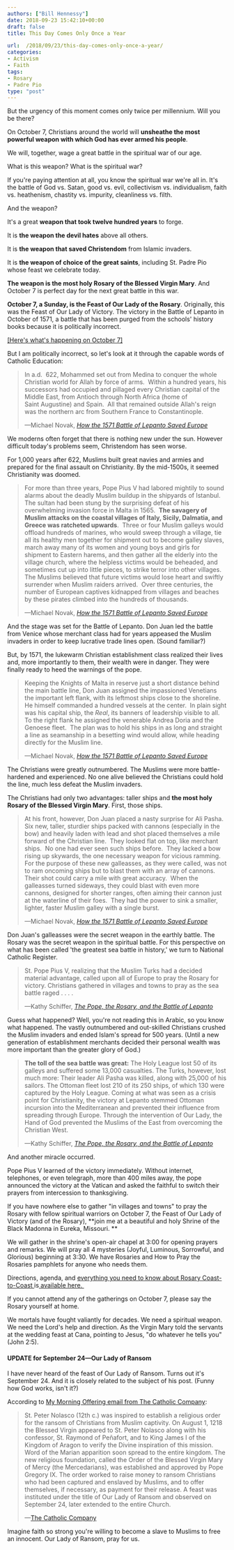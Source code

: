 ```yaml
---
authors: ["Bill Hennessy"]
date: 2018-09-23 15:42:10+00:00
draft: false
title: This Day Comes Only Once a Year

url:  /2018/09/23/this-day-comes-only-once-a-year/
categories:
- Activism
- Faith
tags:
- Rosary
- Padre Pio
type: "post"
---
```





But the urgency of this moment comes only twice per millennium. Will you be there?







On October 7, Christians around the world will **unsheathe the most powerful weapon with which God has ever armed his people**. 







We will, together, wage a great battle in the spiritual war of our age. 







What is this weapon? What is the spiritual war? 







If you're paying attention at all, you know the spiritual war we're all in. It's the battle of God vs. Satan, good vs. evil, collectivism vs. individualism, faith vs. heathenism, chastity vs. impurity, cleanliness vs. filth. 







And the weapon? 







It's a great **weapon that took twelve hundred years** to forge. 







It is **the weapon the devil hates** above all others.







It is **the weapon that saved Christendom** from Islamic invaders. 







It is **the weapon of choice of the great saints**, including St. Padre Pio whose feast we celebrate today. 







**The weapon is the **most holy** Rosary of the Blessed Virgin Mary**. And October 7 is perfect day for the next great battle in this war.







**October 7, a Sunday, is the Feast of Our Lady of the Rosary**. Originally, this was the Feast of Our Lady of Victory. The victory in the Battle of Lepanto in October of 1571, a battle that has been purged from the schools' history books because it is politically incorrect. 







[[Here's what's happening on October 7]](https://www.hennessysview.com/2018/09/18/rosary-coast-to-coast-october-7-pray-for-america/)







But I am politically incorrect, so let's look at it through the capable words of Catholic Education:







> In a.d.  622, Mohammed set out from Medina to conquer the whole Christian world for Allah by force of arms.  Within a hundred years, his successors had occupied and pillaged every Christian capital of the Middle East, from Antioch through North Africa (home of Saint Augustine) and Spain.  All that remained outside Allah's reign was the northern arc from Southern France to Constantinople.
> 
> —Michael Novak, _[How the 1571 Battle of Lepanto Saved Europe  
](https://www.catholiceducation.org/en/culture/history/how-the-1571-battle-of-lepanto-saved-europe.html)_







We moderns often forget that there is nothing new under the sun. However difficult today's problems seem, Christendom has seen worse. 







For 1,000 years after 622, Muslims built great navies and armies and prepared for the final assault on Christianity. By the mid-1500s, it seemed Christianity was doomed. 







> For more than three years, Pope Pius V had labored mightily to sound alarms about the deadly Muslim buildup in the shipyards of Istanbul.  The sultan had been stung by the surprising defeat of his overwhelming invasion force in Malta in 1565.  **The savagery of Muslim attacks on the coastal villages of Italy, Sicily, Dalmatia, and Greece was ratcheted upwards**.  Three or four Muslim galleys would offload hundreds of marines, who would sweep through a village, tie all its healthy men together for shipment out to become galley slaves, march away many of its women and young boys and girls for shipment to Eastern harems, and then gather all the elderly into the village church, where the helpless victims would be beheaded, and sometimes cut up into little pieces, to strike terror into other villages.  The Muslims believed that future victims would lose heart and swiftly surrender when Muslim raiders arrived.  Over three centuries, the number of European captives kidnapped from villages and beaches by these pirates climbed into the hundreds of thousands.
> 
> —Michael Novak, _[How the 1571 Battle of Lepanto Saved Europe](https://www.catholiceducation.org/en/culture/history/how-the-1571-battle-of-lepanto-saved-europe.html)_







And the stage was set for the Battle of Lepanto. Don Juan led the battle from Venice whose merchant class had for years appeased the Muslim invaders in order to keep lucrative trade lines open. (Sound familiar?)







But, by 1571, the lukewarm Christian establishment class realized their lives and, more importantly to them, their wealth were in danger. They were finally ready to heed the warnings of the pope. 







> Keeping the Knights of Malta in reserve just a short distance behind the main battle line, Don Juan assigned the impassioned Venetians the important left flank, with its leftmost ships close to the shoreline.  He himself commanded a hundred vessels at the center.  In plain sight was his capital ship, the _Real_, its banners of leadership visible to all.  To the right flank he assigned the venerable Andrea Doria and the Genoese fleet.  The plan was to hold his ships in as long and straight a line as seamanship in a besetting wind would allow, while heading directly for the Muslim line.
> 
> —Michael Novak, _[How the 1571 Battle of Lepanto Saved Europe](https://www.catholiceducation.org/en/culture/history/how-the-1571-battle-of-lepanto-saved-europe.html)_







The Christians were greatly outnumbered. The Muslims were more battle-hardened and experienced. No one alive believed the Christians could hold the line, much less defeat the Muslim invaders. 







The Christians had only two advantages: taller ships and **the **most holy** Rosary of the Blessed Virgin Mary**. First, those ships. 







> At his front, however, Don Juan placed a nasty surprise for Ali Pasha.  Six new, taller, sturdier ships packed with cannons (especially in the bow) and heavily laden with lead and shot placed themselves a mile forward of the Christian line.  They looked flat on top, like merchant ships.  No one had ever seen such ships before.  They lacked a bow rising up skywards, the one necessary weapon for vicious ramming.  For the purpose of these new galleasses, as they were called, was not to ram oncoming ships but to blast them with an array of cannons.  Their shot could carry a mile with great accuracy.  When the galleasses turned sideways, they could blast with even more cannons, designed for shorter ranges, often aiming their cannon just at the waterline of their foes.  They had the power to sink a smaller, lighter, faster Muslim galley with a single burst.
> 
> —Michael Novak, _[How the 1571 Battle of Lepanto Saved Europe](https://www.catholiceducation.org/en/culture/history/how-the-1571-battle-of-lepanto-saved-europe.html)_







Don Juan's galleasses were the secret weapon in the earthly battle. The Rosary was the secret weapon in the spiritual battle. For this perspective on what has been called 'the greatest sea battle in history,' we turn to National Catholic Register.







> St. Pope Pius V, realizing that the Muslim Turks had a decided material advantage, called upon all of Europe to pray the Rosary for victory. Christians gathered in villages and towns to pray as the sea battle raged . . . .
> 
> —Kathy Schiffer, _[The Pope, the Rosary, and the Battle of Lepanto](https://www.ncregister.com/blog/kschiffer/the-pope-the-rosary-and-the-battle-of-lepanto)_







Guess what happened? Well, you're not reading this in Arabic, so you know what happened. The vastly outnumbered and out-skilled Christians crushed the Muslim invaders and ended Islam's spread for 500 years. (Until a new generation of establishment merchants decided their personal wealth was more important than the greater glory of God.)







> **The toll of the sea battle was great:** The Holy League lost 50 of its galleys and suffered some 13,000 casualties. The Turks, however, lost much more: Their leader Ali Pasha was killed, along with 25,000 of his sailors. The Ottoman fleet lost 210 of its 250 ships, of which 130 were captured by the Holy League. Coming at what was seen as a crisis point for Christianity, the victory at Lepanto stemmed Ottoman incursion into the Mediterranean and prevented their influence from spreading through Europe. Through the intervention of Our Lady, the Hand of God prevented the Muslims of the East from overcoming the Christian West.
> 
> —Kathy Schiffer, _[The Pope, the Rosary, and the Battle of Lepanto](https://www.ncregister.com/blog/kschiffer/the-pope-the-rosary-and-the-battle-of-lepanto)_







And another miracle occurred. 







Pope Pius V learned of the victory immediately. Without internet, telephones, or even telegraph, more than 400 miles away, the pope announced the victory at the Vatican and asked the faithful to switch their prayers from intercession to thanksgiving.







If you have nowhere else to gather "in villages and towns" to pray the Rosary with fellow spiritual warriors on October 7, the Feast of Our Lady of Victory (and of the Rosary), **join me at a beautiful and holy Shrine of the Black Madonna in Eureka, Missouri. **







We will gather in the shrine's open-air chapel at 3:00 for opening prayers and remarks. We will pray all 4 mysteries (Joyful, Luminous, Sorrowful, and Glorious) beginning at 3:30. We have Rosaries and How to Pray the Rosaries pamphlets for anyone who needs them. 







Directions, agenda, and [everything you need to know about Rosary Coast-to-Coast ](https://www.hennessysview.com/2018/09/18/rosary-coast-to-coast-october-7-pray-for-america/)is[ available here. ](https://www.hennessysview.com/2018/09/18/rosary-coast-to-coast-october-7-pray-for-america/)







If you cannot attend any of the gatherings on October 7, please say the Rosary yourself at home. 







We mortals have fought valiantly for decades. We need a spiritual weapon. We need the Lord's help and direction. As the Virgin Mary told the servants at the wedding feast at Cana, pointing to Jesus, "do whatever he tells you" (John 2:5).







#### UPDATE for September 24—Our Lady of Ransom







I have never heard of the feast of Our Lady of Ransom. Turns out it's September 24. And it is closely related to the subject of his post. (Funny how God works, isn't it?)







According to [My Morning Offering email from The Catholic Company](https://www.catholiccompany.com/morning-offering/2018-09-24/):







> St. Peter Nolasco (12th c.) was inspired to establish a religious order for the ransom of Christians from Muslim captivity. On August 1, 1218 the Blessed Virgin appeared to St. Peter Nolasco along with his confessor, St. Raymond of Peñafort, and to King James I of the Kingdom of Aragon to verify the Divine inspiration of this mission. Word of the Marian apparition soon spread to the entire kingdom. The new religious foundation, called the Order of the Blessed Virgin Mary of Mercy (the Mercedarians), was established and approved by Pope Gregory IX. The order worked to raise money to ransom Christians who had been captured and enslaved by Muslims, and to offer themselves, if necessary, as payment for their release. A feast was instituted under the title of Our Lady of Ransom and observed on September 24, later extended to the entire Church.
> 
> —[The Catholic Company](https://www.catholiccompany.com/morning-offering/2018-09-24/)







Imagine faith so strong you're willing to become a slave to Muslims to free an innocent. Our Lady of Ransom, pray for us. 



